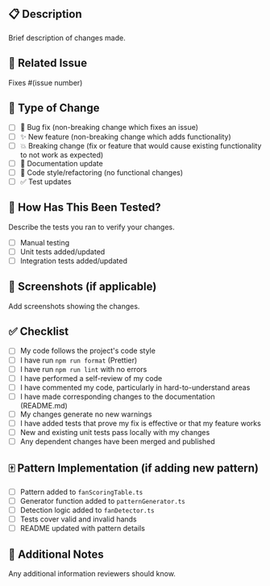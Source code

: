 ## 📋 Description
Brief description of changes made.

## 🔗 Related Issue
Fixes #(issue number)

## 🎯 Type of Change
- [ ] 🐛 Bug fix (non-breaking change which fixes an issue)
- [ ] ✨ New feature (non-breaking change which adds functionality)
- [ ] 💥 Breaking change (fix or feature that would cause existing functionality to not work as expected)
- [ ] 📝 Documentation update
- [ ] 🎨 Code style/refactoring (no functional changes)
- [ ] ✅ Test updates

## 🧪 How Has This Been Tested?
Describe the tests you ran to verify your changes.

- [ ] Manual testing
- [ ] Unit tests added/updated
- [ ] Integration tests added/updated

## 📸 Screenshots (if applicable)
Add screenshots showing the changes.

## ✅ Checklist
- [ ] My code follows the project's code style
- [ ] I have run `npm run format` (Prettier)
- [ ] I have run `npm run lint` with no errors
- [ ] I have performed a self-review of my code
- [ ] I have commented my code, particularly in hard-to-understand areas
- [ ] I have made corresponding changes to the documentation (README.md)
- [ ] My changes generate no new warnings
- [ ] I have added tests that prove my fix is effective or that my feature works
- [ ] New and existing unit tests pass locally with my changes
- [ ] Any dependent changes have been merged and published

## 🀄 Pattern Implementation (if adding new pattern)
- [ ] Pattern added to `fanScoringTable.ts`
- [ ] Generator function added to `patternGenerator.ts`
- [ ] Detection logic added to `fanDetector.ts`
- [ ] Tests cover valid and invalid hands
- [ ] README updated with pattern details

## 📝 Additional Notes
Any additional information reviewers should know.